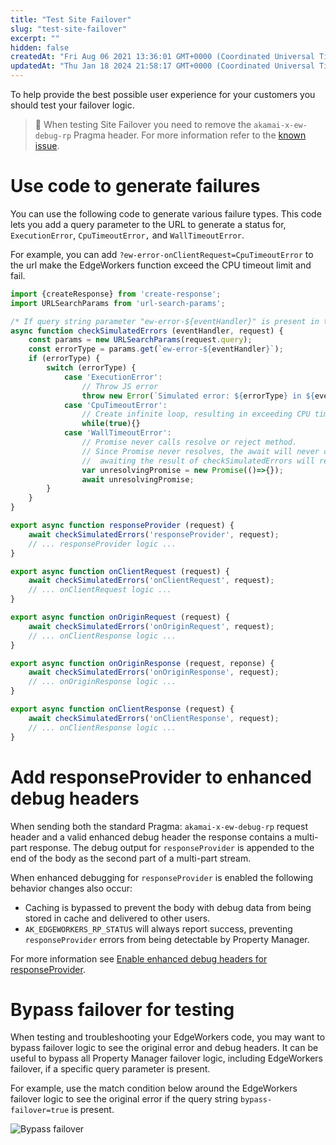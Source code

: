 ```yaml
---
title: "Test Site Failover"
slug: "test-site-failover"
excerpt: ""
hidden: false
createdAt: "Fri Aug 06 2021 13:36:01 GMT+0000 (Coordinated Universal Time)"
updatedAt: "Thu Jan 18 2024 21:58:17 GMT+0000 (Coordinated Universal Time)"
---
```

To help provide the best possible user experience for your customers you should test your failover logic.

> 📘 When testing Site Failover you need to remove the `akamai-x-ew-debug-rp` Pragma header. For more information refer to the [known issue](known-issues.md#site-failover-and-responseprovider-built-in-variable).

# Use code to generate failures

You can use the following code to generate various failure types. This code lets you add a query parameter to the URL to generate a status for, `ExecutionError`, `CpuTimeoutError,` and `WallTimeoutError`. 

For example, you can add `?ew-error-onClientRequest=CpuTimeoutError` to the url make the EdgeWorkers function exceed the CPU timeout limit and fail.

```javascript
import {createResponse} from 'create-response';
import URLSearchParams from 'url-search-params'; 

/* If query string parameter "ew-error-${eventHandler}" is present in the request, then throw a JavaScript error.   Used for simulated errors to test failover logic   Error types: 	ExecutionError 	CpuTimeoutError 	WallTimeoutError*/
async function checkSimulatedErrors (eventHandler, request) {
	const params = new URLSearchParams(request.query);
	const errorType = params.get(`ew-error-${eventHandler}`);
	if (errorType) {
    	switch (errorType) {
        	case 'ExecutionError':
            	// Throw JS error
            	throw new Error(`Simulated error: ${errorType} in ${eventHandler}`);
        	case 'CpuTimeoutError':
            	// Create infinite loop, resulting in exceeding CPU timeout
            	while(true){}
        	case 'WallTimeoutError':
            	// Promise never calls resolve or reject method.
            	// Since Promise never resolves, the await will never complete.
            	//  awaiting the result of checkSimulatedErrors will result in a wall timeout
            	var unresolvingPromise = new Promise(()=>{});
            	await unresolvingPromise;
    	}
	}
}

export async function responseProvider (request) {
	await checkSimulatedErrors('responseProvider', request);
	// ... responseProvider logic ...
}

export async function onClientRequest (request) {
	await checkSimulatedErrors('onClientRequest', request);
	// ... onClientRequest logic ...
}

export async function onOriginRequest (request) {
	await checkSimulatedErrors('onOriginRequest', request);
	// ... onClientResponse logic ...
}

export async function onOriginResponse (request, reponse) {
	await checkSimulatedErrors('onOriginResponse', request);
	// ... onOriginResponse logic ...
}

export async function onClientResponse (request) {
	await checkSimulatedErrors('onClientResponse', request);
	// ... onClientResponse logic ...
}
```

# Add responseProvider to enhanced debug headers

When sending both the standard Pragma: `akamai-x-ew-debug-rp` request header and a valid enhanced debug header the response contains a multi-part response. The debug output for `responseProvider` is appended to the end of the body as the second part of a multi-part stream. 

When enhanced debugging for `responseProvider` is enabled the following behavior changes also occur:

- Caching is bypassed to prevent the body with debug data from being stored in cache and delivered to other users.
- `AK_EDGEWORKERS_RP_STATUS` will always report success, preventing `responseProvider` errors from being detectable by Property Manager.

For more information see [Enable enhanced debug headers for responseProvider](enable-enhanced-debug-headers-for-responseprovider.md).

# Bypass failover for testing

When testing and troubleshooting your EdgeWorkers code, you may want to bypass failover logic to see the original error and debug headers.  It can be useful to bypass all Property Manager failover logic, including EdgeWorkers failover, if a specific query parameter is present. 

For example, use the match condition below around the EdgeWorkers failover logic to see the original error if the query string `bypass-failover=true` is present.

 <Frame>
  <img src="https://techdocs.akamai.com/edgeworkers/img/bypass-failover-v1.png" alt="Bypass failover"/>
</Frame>

